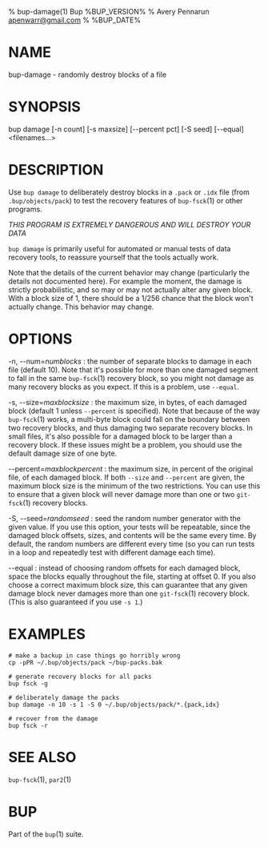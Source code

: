 % bup-damage(1) Bup %BUP_VERSION%
% Avery Pennarun <apenwarr@gmail.com>
% %BUP_DATE%

# NAME

bup-damage - randomly destroy blocks of a file

# SYNOPSIS

bup damage [-n count] [-s maxsize] [\--percent pct] [-S seed]
[\--equal] \<filenames...\>

# DESCRIPTION

Use `bup damage` to deliberately destroy blocks in a
`.pack` or `.idx` file (from `.bup/objects/pack`) to test
the recovery features of `bup-fsck`(1) or other programs.

*THIS PROGRAM IS EXTREMELY DANGEROUS AND WILL DESTROY YOUR
DATA*

`bup damage` is primarily useful for automated or manual tests
of data recovery tools, to reassure yourself that the tools
actually work.

Note that the details of the current behavior may change (particularly
the details not documented here).  For example the moment, the damage
is strictly probabilistic, and so may or may not actually alter any
given block.  With a block size of 1, there should be a 1/256 chance
that the block won't actually change.  This behavior may change.

# OPTIONS

-n, \--num=*numblocks*
:   the number of separate blocks to damage in each file
    (default 10).
    Note that it's possible for more than one damaged
    segment to fall in the same `bup-fsck`(1) recovery block,
    so you might not damage as many recovery blocks as you
    expect.  If this is a problem, use `--equal`.

-s, \--size=*maxblocksize*
:   the maximum size, in bytes, of each damaged block
    (default 1 unless `--percent` is specified).  Note that
    because of the way `bup-fsck`(1) works, a multi-byte
    block could fall on the boundary between two recovery
    blocks, and thus damaging two separate recovery blocks. 
    In small files, it's also possible for a damaged block
    to be larger than a recovery block.  If these issues
    might be a problem, you should use the default damage
    size of one byte.
    
\--percent=*maxblockpercent*
:   the maximum size, in percent of the original file, of
    each damaged block.  If both `--size` and `--percent`
    are given, the maximum block size is the minimum of the
    two restrictions.  You can use this to ensure that a
    given block will never damage more than one or two
    `git-fsck`(1) recovery blocks.
    
-S, \--seed=*randomseed*
:   seed the random number generator with the given value. 
    If you use this option, your tests will be repeatable,
    since the damaged block offsets, sizes, and contents
    will be the same every time.  By default, the random
    numbers are different every time (so you can run tests
    in a loop and repeatedly test with different
    damage each time).
    
\--equal
:   instead of choosing random offsets for each damaged
    block, space the blocks equally throughout the file,
    starting at offset 0.  If you also choose a correct
    maximum block size, this can guarantee that any given
    damage block never damages more than one `git-fsck`(1)
    recovery block.  (This is also guaranteed if you use
    `-s 1`.)
    
# EXAMPLES
    # make a backup in case things go horribly wrong
    cp -pPR ~/.bup/objects/pack ~/bup-packs.bak
    
    # generate recovery blocks for all packs
    bup fsck -g
    
    # deliberately damage the packs
    bup damage -n 10 -s 1 -S 0 ~/.bup/objects/pack/*.{pack,idx}
    
    # recover from the damage
    bup fsck -r

# SEE ALSO

`bup-fsck`(1), `par2`(1)

# BUP

Part of the `bup`(1) suite.
